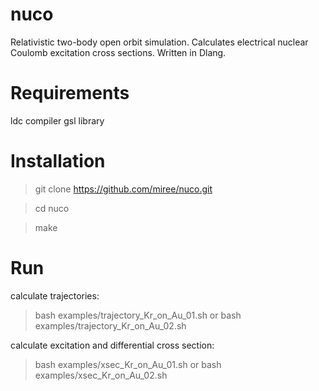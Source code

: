 # nuco
Relativistic two-body open orbit simulation. Calculates electrical nuclear Coulomb excitation cross sections. Written in Dlang.

# Requirements
ldc compiler
gsl library

# Installation
> git clone https://github.com/miree/nuco.git

> cd nuco

> make

# Run
calculate trajectories:
> bash examples/trajectory_Kr_on_Au_01.sh
or
> bash examples/trajectory_Kr_on_Au_02.sh

calculate excitation and differential cross section:
> bash examples/xsec_Kr_on_Au_01.sh
or
> bash examples/xsec_Kr_on_Au_02.sh


